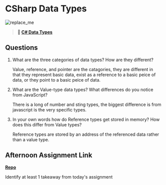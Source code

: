 # CSharp Data Types

![replace_me](https://codeworks.blob.core.windows.net/public/assets/img/illustrations/placeholder.svg)

> **📖 [C# Data Types](https://codeworksacademy.com/fs-student-guide/resources/wk10/01-CSharp-Generics)**

## Questions

1. What are the three categories of data types? How are they different?

   Value, reference, and pointer are the catagories, they are different in that they represent basic data, exist as a reference to a basic peice of data, or they point to a basic peice of data. 

2. What are the Value-type data types? What differences do you notice from JavaScript?

    There is a long of number and sting types, the biggest difference is from javascript is the very specific types. 

3. In your own words how do Reference types get stored in memory? How does this differ from Value types?

    Reference types are stored by an address of the referenced data rather than a value type. 


## Afternoon Assignment Link

**[Repo](https://github.com/JakeCarp/<ASSIGNMENT_REPO>)**

Identify at least 1 takeaway from today's assignment
